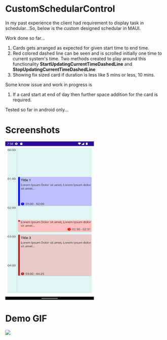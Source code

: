 # CustomSchedularControl
In my past experience the client had requirement to display task in schedular...So, below is the custom designed schedular in MAUI.

Work done so far...
1) Cards gets arranged as expected for given start time to end time.
2) Red colored dashed line can be seen and is scrolled initially one time to current system's time. Two methods created to play around this functionality **StartUpdatingCurrentTimeDashedLine** and **StopUpdatingCurrentTimeDashedLine**
3) Showing fix sized card if duration is less like 5 mins or less, 10 mins.

Some know issue and work in progress is
1) If a card start at end of day then further space addition for the card is required.

Tested so far in android only...
# Screenshots
<img src="https://github.com/PrayagMisal/CustomSchedularControl/blob/master/pic1.png" width="280" height="500">

# Demo GIF
![](https://github.com/PrayagMisal/CustomSchedularControl/blob/master/demo.gif)
